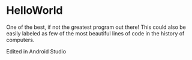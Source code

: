 # HelloWorld
One of the best, if not the greatest program out there! This could also be easily labeled as few of the most beautiful lines of code in the 
history of computers.

Edited in Android Studio